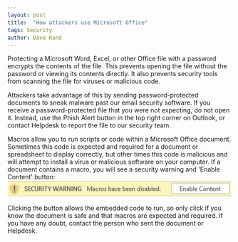 ```yaml
---
layout: post
title:  "How attackers use Microsoft Office"
tags: Security
author: Dave Rand
---
```

Protecting a Microsoft Word, Excel, or other Office file with a password encrypts the contents of the file. This prevents opening the file without the password or viewing its contents directly. It also prevents security tools from scanning the file for viruses or malicious code.

Attackers take advantage of this by sending password-protected documents to sneak malware past our email security software. If you receive a password-protected file that you were not expecting, do not open it. Instead, use the Phish Alert button in the top right corner on Outlook, or contact Helpdesk to report the file to our security team.

Macros allow you to run scripts or code within a Microsoft Office document. Sometimes this code is expected and required for a document or spreadsheet to display correctly, but other times this code is malicious and will attempt to install a virus or malicious software on your computer. If a document contains a macro, you will see a security warning and 'Enable Content' button:<br/>
<span class="ImageCenter">![Alt](/assets/images/blog-ms-office-security-warning.png "Microsoft Office security warning")</span>

Clicking the button allows the embedded code to run, so only click if you know the document is safe and that macros are expected and required. If you have any doubt, contact the person who sent the document or Helpdesk.
